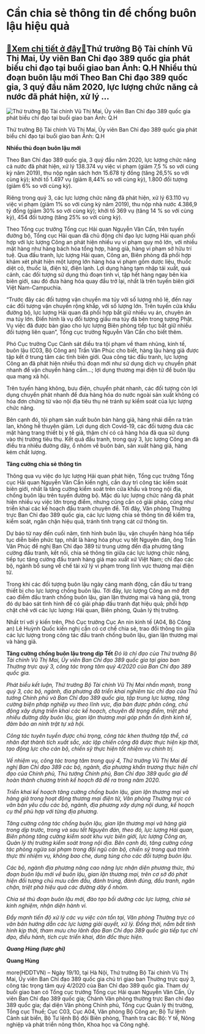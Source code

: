 Cần chia sẻ thông tin để chống buôn lậu hiệu quả
================================================

[:gift:Xem chi tiết ở đây:gift:](https://hddtvn.com/can-chia-se-thong-tin-de-chong-buon-lau-hieu-qua/)Thứ trưởng Bộ Tài chính Vũ Thị Mai, Ủy viên Ban Chỉ đạo 389 quốc gia phát biểu chỉ đạo tại buổi giao ban Ảnh: Q.H Nhiều thủ đoạn buôn lậu mới Theo Ban Chỉ đạo 389 quốc gia, 3 quý đầu năm 2020, lực lượng chức năng cả nước đã phát hiện, xử lý …
--------------------------------------------------------------------------------------------------------------------------------------------------------------------------------------------------------------------------------------------------





![Thứ trưởng Bộ Tài chính Vũ Thị Mai, Ủy viên Ban Chỉ đạo 389 quốc gia phát biểu chỉ đạo tại buổi giao ban	Ảnh: Q.H](https://hddtvn.com/wp-content/uploads/2021/01/4747_6-2202_IMG_7203.jpg "Thứ trưởng Bộ Tài chính Vũ Thị Mai, Ủy viên Ban Chỉ đạo 389 quốc gia phát biểu chỉ đạo tại buổi giao ban	Ảnh: Q.H")


Thứ trưởng Bộ Tài chính Vũ Thị Mai, Ủy viên Ban Chỉ đạo 389 quốc gia phát biểu chỉ đạo tại buổi giao ban Ảnh: Q.H



**Nhiều thủ đoạn buôn lậu mới**


Theo Ban Chỉ đạo 389 quốc gia, 3 quý đầu năm 2020, lực lượng chức năng cả nước đã phát hiện, xử lý 138.374 vụ việc vi phạm (giảm 7,5 % so với cùng kỳ năm 2019), thu nộp ngân sách hơn 15.678 tỷ đồng (tăng 26,5% so với cùng kỳ); khởi tố 1.497 vụ (giảm 8,44% so với cùng kỳ), 1.800 đối tượng (giảm 6% so với cùng kỳ).


Riêng trong quý 3, các lực lượng chức năng đã phát hiện, xử lý 63.110 vụ việc vi phạm (giảm 1% so với cùng kỳ năm 2019), thu nộp nhà nước 4.386,9 tỷ đồng (giảm 30% so với cùng kỳ); khởi tố 369 vụ (tăng 14 % so với cùng kỳ), 454 đối tượng (tăng 25% so với cùng kỳ).


Theo Tổng cục trưởng Tổng cục Hải quan Nguyễn Văn Cẩn, trên tuyến đường bộ, Tổng cục Hải quan đã chủ động chỉ đạo lực lượng Hải quan phối hợp với lực lượng Công an phát hiện nhiều vụ vi phạm quy mô lớn, với nhiều mặt hàng như hàng bách hóa tổng hợp, hàng giả, hàng vi phạm sở hữu trí tuệ. Qua đấu tranh, lực lượng Hải quan, Công an, Biên phòng đã phối hợp khám xét phát hiện một lượng lớn hàng hóa vi phạm gồm dược liệu, thuốc diệt cỏ, thuốc lá, điện tử, điện lạnh. Lợi dụng hàng tạm nhập tái xuất, quá cảnh, các đối tượng sử dụng thủ đoạn tinh vi, tập hết hàng ngay bên kia biên giới, sau đó đưa hàng hóa quay đầu trở lại, nhất là trên tuyến biên giới Việt Nam-Campuchia.


“Trước đây các đối tượng vận chuyển ma túy với số lượng nhỏ lẻ, đến nay các đối tượng vận chuyển rộng khắp, với số lượng lớn. Trên tuyến cửa khẩu đường bộ, lực lượng Hải quan đã phối hợp bắt giữ nhiều vụ án, chuyên án ma túy lớn. Điển hình là vụ đối tượng giấu ma túy đá bên trong tượng Phật. Vụ việc đã được bàn giao cho lực lượng Biên phòng tiếp tục bắt giữ nhiều đối tượng liên quan”, Tổng cục trưởng Nguyễn Văn Cẩn cho biết thêm.


Phó Cục trưởng Cục Cảnh sát điều tra tội phạm về tham nhũng, kinh tế, buôn lậu (C03, Bộ Công an) Trần Văn Phúc cho biết, hàng lậu hàng giả được tập kết ở trung tâm các tỉnh biên giới. Qua công tác đấu tranh, lực lượng Công an đã phát hiện nhiều thủ đoạn mới như sử dụng dịch vụ chuyển phát nhanh để vận chuyển hàng cấm…; lợi dụng thương mại điện tử để buôn lậu qua mạng xã hội.


Trên tuyến hàng không, bưu điện, chuyển phát nhanh, các đối tượng còn lợi dụng chuyển phát nhanh để đưa hàng hóa do nước ngoài sản xuất không có hóa đơn chứng từ vào nội địa tiêu thụ né tránh sự kiểm soát của lực lượng chức năng.


Bên cạnh đó, tội phạm sản xuất buôn bán hàng giả, hàng nhái diễn ra tràn lan, không hề thuyên giảm. Lợi dụng dịch Covid-19, các đối tượng đưa các mặt hàng trang thiết bị y tế giả, thậm chí có cả hàng hóa đã qua sử dụng vào thị trường tiêu thụ. Kết quả đấu tranh, trong quý 3, lực lượng Công an đã điều tra nhiều đường dây, ổ nhóm về buôn bán, sản xuất hàng giả, hàng kém chất lượng.


**Tăng cường chia sẻ thông tin**


Thông qua vụ việc do lực lượng Hải quan phát hiện, Tổng cục trưởng Tổng cục Hải quan Nguyễn Văn Cẩn kiến nghị, cần duy trì công tác kiểm soát biên giới, nhất là tăng cường kiểm soát trên cửa khẩu và trong nội địa, chống buôn lậu trên tuyến đường bộ. Mặc dù lực lượng chức năng đã phát hiện nhiều vụ việc lớn trọng điểm, nhưng cũng cần có giải pháp, cũng như triển khai các kế hoạch đấu tranh chuyên đề. Tới đây, Văn phòng Thường trực Ban Chỉ đạo 389 quốc gia, các lực lượng chia sẻ thông tin để kiểm tra, kiểm soát, ngăn chặn hiệu quả, tránh tình trạng cát cứ thông tin.


Dự báo từ nay đến cuối năm, tình hình buôn lậu, vận chuyển hàng hóa tiếp tục diễn biến phức tạp, nhất là hàng hóa phục vụ tết Nguyên đán, ông Trần Văn Phúc đề nghị Ban Chỉ đạo 389 từ trung ương đến địa phương tăng cường đấu tranh, kết nối, chia sẻ thông tin giữa các lực lượng chức năng, tiếp tục tăng cường đấu tranh hàng giả mạo xuất xứ Việt Nam; chỉ đạo các bộ, ngành bổ sung về chế tài xử lý vi phạm trong lĩnh vực thương mại điện tử.


Trong khi các đối tượng buôn lậu ngày càng manh động, cần đầu tư trang thiết bị cho lực lượng chống buôn lậu. Tới đây, lực lượng Công an mở đợt cao điểm đấu tranh chống buôn lậu, gian lận thương mại và hàng giả, trong đó dự báo sát tình hình để có giải pháp đấu tranh đạt hiệu quả; phối hợp chặt chẽ với các lực lượng: Hải quan, Biên phòng, Quản lý thị trường.


Nhất trí với ý kiến trên, Phó Cục trưởng Cục An nin kinh tế (A04, Bộ Công an) Lê Huỳnh Quốc kiến nghị cần có cơ chế chia sẻ, trao đổi thông tin giữa các lực lượng trong công tác đấu tranh chống buôn lậu, gian lận thương mại và hàng giả.





**Tăng cường chống buôn lậu trong dịp Tết** 
*Đó là chỉ đạo của Thứ trưởng Bộ Tài chính Vũ Thị Mai, Ủy viên Ban Chỉ đạo 389 quốc gia tại giao ban Thường trực quý 3, công tác trọng tâm quý 4/2020 của Ban Chỉ đạo 389 quốc gia.*


*Phát biểu kết luận, Thứ trưởng Bộ Tài chính Vũ Thị Mai nhấn mạnh, trong quý 3, các bộ, ngành, địa phương đã triển khai nghiêm túc chỉ đạo của Thủ tướng Chính phủ và Ban Chỉ đạo 389 quốc gia, tập trung lực lượng, tăng cường biện pháp nghiệp vụ theo lĩnh vực, địa bàn được phân công, chủ động xây dựng triển khai các kế hoạch, chuyên đề trọng điểm, triệt phá nhiều đường dây buôn lậu, gian lận thương mại góp phần ổn định kinh tế, đảm bảo an ninh trật tự xã hội.*


*Công tác tuyên tuyền được chú trọng, công tác khen thưởng tập thể, cá nhân đạt thành tích xuất sắc, xác lập chiến công đã được thực hiện kịp thời, tạo động lực cho cán bộ, chiến sỹ thực hiện tốt nhiệm vụ chính trị.*


*Về nhiệm vụ, công tác trong tâm trong quý 4, Thứ trưởng Vũ Thị Mai đề nghị Ban Chỉ đạo 389 các bộ, ngành, địa phương khẩn trương thực hiện chỉ đạo của Chính phủ, Thủ tướng Chính phủ, Ban Chỉ đạo 389 quốc gia để hoàn thành chương trình kế hoạch đã đề ra trong năm 2020.*


*Triển khai kế hoạch tăng cường chống buôn lậu, gian lận thương mại và hàng giả trong hoạt động thương mại điện tử, Văn phòng Thường trực có văn bản yêu cầu các bộ, ngành, địa phương xây dựng nội dung, kế hoạch cụ thể phù hợp với từng địa phương.*


*Tăng cường công tác chống buôn lậu, gian lận thương mại và hàng giả trong dịp trước, trong và sau tết Nguyên đán, theo đó, lực lượng Hải quan, Biên phòng tăng cường kiểm soát khu vực biên giới, lực lượng Công an, Quản lý thị trường kiểm soát trong nội địa. Bên cạnh đó, tăng cường công tác phòng ngừa sai phạm trong đội ngũ cán bộ, chiến sỹ trong quá trình thực thi nhiệm vụ, không bao che, dung túng cho các đối tượng buôn lậu.*


*Các bộ, ngành địa phương nâng cao năng lực nhận diện phương thức, thủ đoạn buôn lậu mới về buôn lậu, gian lận thương mại, trên cơ sở đó phát hiện đối tượng chủ mưu cầm đầu, đánh trúng, đánh đúng, đấu tranh, ngăn chặn, triệt phá hiệu quả các đường dây ổ nhóm.*


*Chia sẻ thủ đoạn buôn lậu mới, đào tạo bồi dưỡng các lực lượng, chia sẻ kinh nghiệm, nhận diện hành vi.*


*Đẩy mạnh tiến độ xử lý các vụ việc còn tồn tại, Văn phòng Thường trực có văn bản hướng dẫn các lực lượng giải quyết, xử lý. Đồng thời, nắm bắt tỉnh hình kịp thời, tham mưu cho lãnh đạo Ban Chỉ đạo 389 quốc gia tiếp tục chỉ đạo, điều hành, tích cực triển khai, đôn đốc thực hiện.*


***Quang Hùng (lược ghi)***







**Quang Hùng**



more(HDDTVN) – Ngày 19/10, tại Hà Nội, Thứ trưởng Bộ Tài chính Vũ Thị Mai, Ủy viên Ban Chỉ đạo 389 quốc gia chủ trì giao ban Thường trực quý 3, công tác trọng tâm quý 4/2020 của Ban Chỉ đạo 389 quốc gia. Tham dự buổi giao ban có Tổng cục trưởng Tổng cục Hải quan Nguyễn Văn Cẩn, Ủy viên Ban Chỉ đạo 389 quốc gia; Chánh Văn phòng thường trực Ban chỉ đạo 389 quốc gia; đại diện Văn phòng Chính phủ, Tổng cục Quản lý thị trường, Tổng cục Thuế; Cục C03, Cục A04, Văn phòng Bộ Công an; Bộ Tư lệnh Cảnh sát biển, Bộ Tư lệnh Bộ đội Biên phòng, Thanh tra các Bộ: Y tế, Nông nghiệp và phát triển nông thôn, Khoa học và Công nghệ.

